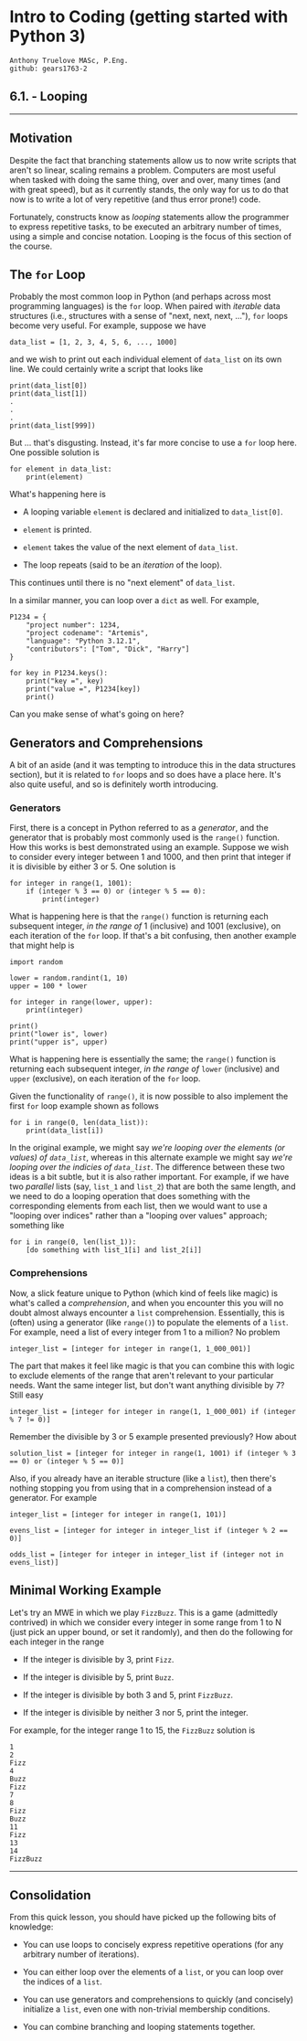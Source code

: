 # Intro to Coding (getting started with Python 3)

    Anthony Truelove MASc, P.Eng.
    github: gears1763-2


## 6.1. - Looping

--------


## Motivation

Despite the fact that branching statements allow us to now write scripts that aren't so 
linear, scaling remains a problem. Computers are most useful when tasked with doing the 
same thing, over and over, many times (and with great speed), but as it currently stands, 
the only way for us to do that now is to write a lot of very repetitive (and thus error 
prone!) code.  

Fortunately, constructs know as *looping* statements allow the programmer to express 
repetitive tasks, to be executed an arbitrary number of times, using a simple and
concise notation. Looping is the focus of this section of the course.


## The `for` Loop

Probably the most common loop in Python (and perhaps across most programming languages)
is the `for` loop. When paired with *iterable* data structures (i.e., structures with a 
sense of "next, next, next, ..."), `for` loops become very useful. For example, suppose 
we have

    data_list = [1, 2, 3, 4, 5, 6, ..., 1000]

and we wish to print out each individual element of `data_list` on its own line. We
could certainly write a script that looks like

    print(data_list[0])
    print(data_list[1])
    .
    .
    .
    print(data_list[999])

But ... that's disgusting. Instead, it's far more concise to use a `for` loop here. One 
possible solution is

    for element in data_list:
        print(element)

What's happening here is

  * A looping variable `element` is declared and initialized to `data_list[0]`.
  
  * `element` is printed.
  
  * `element` takes the value of the next element of `data_list`.
  
  * The loop repeats (said to be an *iteration* of the loop).

This continues until there is no "next element" of `data_list`.  

In a similar manner, you can loop over a `dict` as well. For example,

    P1234 = {
        "project number": 1234,
        "project codename": "Artemis",
        "language": "Python 3.12.1",
        "contributors": ["Tom", "Dick", "Harry"]
    }
    
    for key in P1234.keys():
        print("key =", key)
        print("value =", P1234[key])
        print()

Can you make sense of what's going on here?


## Generators and Comprehensions

A bit of an aside (and it was tempting to introduce this in the data structures section), 
but it is related to `for` loops and so does have a place here. It's also quite useful, 
and so is definitely worth introducing.  

### Generators

First, there is a concept in Python referred to as a *generator*, and the generator that 
is probably most commonly used is the `range()` function. How this works is best
demonstrated using an example. Suppose we wish to consider every integer between 1 and 
1000, and then print that integer if it is divisible by either 3 or 5. One solution is 

    for integer in range(1, 1001):
        if (integer % 3 == 0) or (integer % 5 == 0):
            print(integer)

What is happening here is that the `range()` function is returning each subsequent 
integer, *in the range of* 1 (inclusive) and 1001 (exclusive), on each iteration of the 
`for` loop. If that's a bit confusing, then another example that might help is

    import random
    
    lower = random.randint(1, 10)
    upper = 100 * lower
    
    for integer in range(lower, upper):
        print(integer)
    
    print()
    print("lower is", lower)
    print("upper is", upper)

What is happening here is essentially the same; the  `range()` function is returning
each subsequent integer, *in the range of* `lower` (inclusive) and `upper` (exclusive),
on each iteration of the `for` loop.  

Given the functionality of `range()`, it is now possible to also implement the first 
`for` loop example shown as follows

    for i in range(0, len(data_list)):
        print(data_list[i])

In the original example, we might say *we're looping over the elements (or values) of
`data_list`*, whereas in this alternate example we might say *we're looping over the
indicies of `data_list`*. The difference between these two ideas is a bit subtle, but it
is also rather important. For example, if we have two *parallel* lists (say, `list_1`
and `list_2`) that are both the same length, and we need to do a looping operation that 
does something with the corresponding elements from each list, then we would want to use 
a "looping over indices" rather than a "looping over values" approach; something like 

    for i in range(0, len(list_1)):
        [do something with list_1[i] and list_2[i]]


### Comprehensions

Now, a slick feature unique to Python (which kind of feels like magic) is what's called
a *comprehension*, and when you encounter this you will no doubt almost always encounter 
a `list` comprehension. Essentially, this is (often) using a generator (like `range()`)
to populate the elements of a `list`. For example, need a list of every integer from 1
to a million? No problem

    integer_list = [integer for integer in range(1, 1_000_001)]

The part that makes it feel like magic is that you can combine this with logic to
exclude elements of the range that aren't relevant to your particular needs. Want the 
same integer list, but don't want anything divisible by 7? Still easy

    integer_list = [integer for integer in range(1, 1_000_001) if (integer % 7 != 0)]

Remember the divisible by 3 or 5 example presented previously? How about

    solution_list = [integer for integer in range(1, 1001) if (integer % 3 == 0) or (integer % 5 == 0)]

Also, if you already have an iterable structure (like a `list`), then there's nothing
stopping you from using that in a comprehension instead of a generator. For example

    integer_list = [integer for integer in range(1, 101)]
    
    evens_list = [integer for integer in integer_list if (integer % 2 == 0)]
    
    odds_list = [integer for integer in integer_list if (integer not in evens_list)]


## Minimal Working Example

Let's try an MWE in which we play `FizzBuzz`. This is a game (admittedly contrived) in 
which we consider every integer in some range from 1 to N (just pick an upper bound, or 
set it randomly), and then do the following for each integer in the range

  * If the integer is divisible by 3, print `Fizz`.
  
  * If the integer is divisible by 5, print `Buzz`.
  
  * If the integer is divisible by both 3 and 5, print `FizzBuzz`.
  
  * If the integer is divisible by neither 3 nor 5, print the integer.

For example, for the integer range 1 to 15, the `FizzBuzz` solution is

    1
    2
    Fizz
    4
    Buzz
    Fizz
    7
    8
    Fizz
    Buzz
    11
    Fizz
    13
    14
    FizzBuzz

--------


## Consolidation 

From this quick lesson, you should have picked up the following bits of knowledge:  

  * You can use loops to concisely express repetitive operations (for any arbitrary 
    number of iterations).
  
  * You can either loop over the elements of a `list`, or you can loop over the indices 
    of a `list`.
  
  * You can use generators and comprehensions to quickly (and concisely) initialize a 
    `list`, even one with non-trivial membership conditions.
  
  * You can combine branching and looping statements together.
